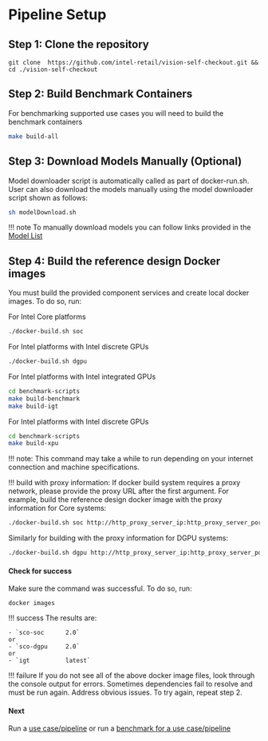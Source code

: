# Pipeline Setup

## Step 1: Clone the repository

```
git clone  https://github.com/intel-retail/vision-self-checkout.git && cd ./vision-self-checkout
```

## Step 2: Build Benchmark Containers

For benchmarking supported use cases you will need to build the benchmark containers

```bash
make build-all
```

## Step 3: Download Models Manually (Optional)

Model downloader script is automatically called as part of docker-run.sh.  User can also download the models manually using the model downloader script shown as follows:

```bash
sh modelDownload.sh
```

!!! note
    To manually download models you can follow links provided in the [Model List](../configs/models/2022/models.list.yml)

## Step 4: Build the reference design Docker images

You must build the provided component services and create local docker images. To do so, run:

For Intel Core platforms
```bash
./docker-build.sh soc
```

For Intel platforms with Intel discrete GPUs
```bash
./docker-build.sh dgpu
```

For Intel platforms with Intel integrated GPUs
```bash
cd benchmark-scripts
make build-benchmark
make build-igt
```

For Intel platforms with Intel discrete GPUs
```bash
cd benchmark-scripts
make build-xpu
```

!!! note:
    This command may take a while to run depending on your internet connection and machine specifications.

!!! build with proxy information:
    If docker build system requires a proxy network, please provide the proxy URL after the first argument.  For example, build the reference design docker image with the proxy information for Core systems:
```bash
./docker-build.sh soc http://http_proxy_server_ip:http_proxy_server_port http(s)://https_proxy_server_ip:https_proxy_server_port
```

Similarly for building with the proxy information for DGPU systems:

```bash
./docker-build.sh dgpu http://http_proxy_server_ip:http_proxy_server_port http(s)://https_proxy_server_ip:https_proxy_server_port
```

#### Check for success

Make sure the command was successful. To do so, run:

```
docker images
```

!!! success 
    The results are:

    - `sco-soc      2.0`
    or
    - `sco-dgpu     2.0`
    or
    - `igt          latest`

!!! failure
    If you do not see all of the above docker image files, look through the console output for errors. Sometimes dependencies fail to resolve and must be run again. Address obvious issues. To try again, repeat step 2.


#### Next

Run a [use case/pipeline](./pipelinerun.md) or run a [benchmark for a use case/pipeline](./pipelinebenchmarking.md)
